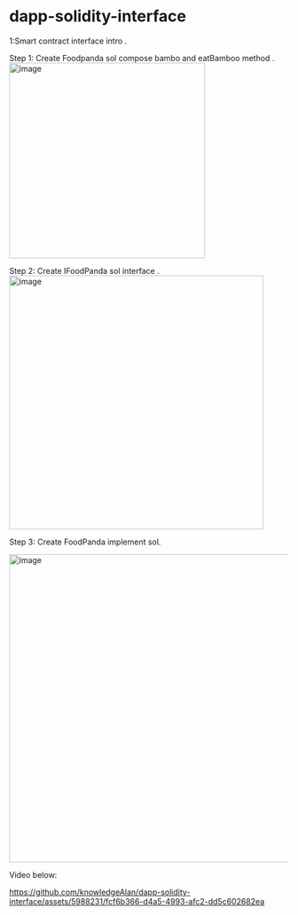 # dapp-solidity-interface
1:Smart contract interface intro .

 Step 1:
  Create Foodpanda sol compose bambo and eatBamboo method .
  <img width="353" alt="image" src="https://github.com/knowledgeAlan/dapp-solidity-interface/assets/5988231/e06f0910-0417-4b1d-8859-0a2fdd2582a9">

Step 2:
  Create IFoodPanda sol interface .
  <img width="458" alt="image" src="https://github.com/knowledgeAlan/dapp-solidity-interface/assets/5988231/1c6489f9-ea5d-4d40-a906-fe94970033fe">


Step 3:
  Create FoodPanda implement sol.


  <img width="556" alt="image" src="https://github.com/knowledgeAlan/dapp-solidity-interface/assets/5988231/9791c39b-09b7-45dd-a49c-fc8e4add1b11">


  Video below:
  



https://github.com/knowledgeAlan/dapp-solidity-interface/assets/5988231/fcf6b366-d4a5-4993-afc2-dd5c602682ea

